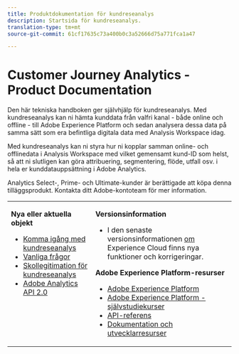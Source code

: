 ```yaml
---
title: Produktdokumentation för kundreseanalys
description: Startsida för kundreseanalys.
translation-type: tm+mt
source-git-commit: 61cf17635c73a400b0c3a52666d75a771fca1a47

---
```



# Customer Journey Analytics - Product Documentation

Den här tekniska handboken ger självhjälp för kundreseanalys. Med kundreseanalys kan ni hämta kunddata från valfri kanal - både online och offline - till Adobe Experience Platform och sedan analysera dessa data på samma sätt som era befintliga digitala data med Analysis Workspace idag.

Med kundreseanalys kan ni styra hur ni kopplar samman online- och offlinedata i Analysis Workspace med vilket gemensamt kund-ID som helst, så att ni slutligen kan göra attribuering, segmentering, flöde, utfall osv. i hela er kunddatauppsättning i Adobe Analytics.

Analytics Select-, Prime- och Ultimate-kunder är berättigade att köpa denna tilläggsprodukt. Kontakta ditt Adobe-kontoteam för mer information.

<table frame="none"> 
 <tbody> 
  <tr> 
   <td colname="col1" colsep="0" rowsep="0" valign="top"> <p class="head"> <b>Nya eller aktuella objekt</b> </p> <p> 
     <ul> 
      <li><a href="https://docs.adobe.com/content/help/en/analytics-platform/using/cja-overview/cja-getting-started.html"> Komma igång med kundreseanalys </a> </li> 
      <li><a href="https://docs.adobe.com/content/help/en/analytics-platform/using/cja-overview/cja-faq.html"> Vanliga frågor</a> </li> 
      <li><a href="https://docs.adobe.com/content/help/en/analytics-platform/using/cja-overview/cja-glossary.html"> Skollegitimation för kundreseanalys</a> </li> 
      <li><a href="https://www.adobe.io/apis/experiencecloud/analytics/docs.html"> Adobe Analytics API 2.0</a> </li> 
     </ul> </p> </td> 
   <td colname="col2" valign="top"> <p class="head"><b>Versionsinformation</b> </p> 
    <ul> 
     <li>I den senaste versionsinformationen <a href="https://docs.adobe.com/content/help/en/release-notes/experience-cloud/current.html" format="https" scope="external"> om</a> Experience Cloud finns nya funktioner och korrigeringar. </li> 
    </ul> <p class="head"> <b>Adobe Experience Platform-resurser</b> </p> 
    <ul> 
     <li><a href="https://www.adobe.com/experience-platform.html" format="http" scope="external"> Adobe Experience Platform</a> </li> 
     <li> <a href="https://www.adobe.io/apis/experienceplatform/home/tutorials.html" format="https" scope="external"> Adobe Experience Platform - självstudiekurser</a> </li> 
     <li><a href="https://www.adobe.io/apis/experienceplatform/home/api-reference.html" format="https" scope="external"> API-referens</a> </li> 
     <li><a href="https://www.adobe.com/experience-platform/documentation-and-developer-resources.html" format="https" scope="external"> Dokumentation och utvecklarresurser</a> </li> 
    </ul> </td> 
  </tr> 
 </tbody> 
</table>